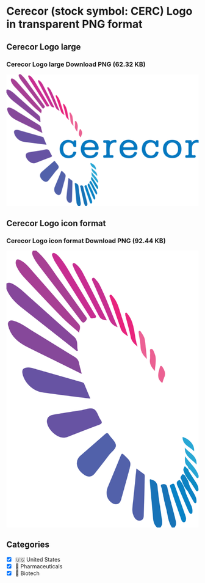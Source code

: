 # Cerecor (stock symbol: CERC) Logo in transparent PNG format

## Cerecor Logo large

### Cerecor Logo large Download PNG (62.32 KB)

![Cerecor Logo large Download PNG (62.32 KB)](/img/orig/CERC_BIG-115f61a9.png)

## Cerecor Logo icon format

### Cerecor Logo icon format Download PNG (92.44 KB)

![Cerecor Logo icon format Download PNG (92.44 KB)](/img/orig/CERC-93ea48a3.png)



## Categories
- [x] 🇺🇸 United States
- [x] 💊 Pharmaceuticals
- [x] 🧬 Biotech
